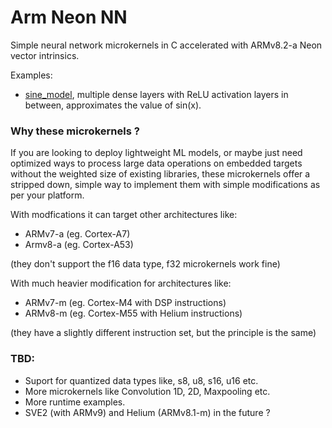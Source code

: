 # Arm Neon NN 

Simple neural network microkernels in C accelerated with ARMv8.2-a Neon vector intrinsics.

Examples:
* [sine_model](./src/sine_model/), multiple dense layers with ReLU activation layers in between, approximates the value of sin(x).

### Why these microkernels ?
If you are looking to deploy lightweight ML models, or maybe just need optimized ways to process large 
data operations on embedded targets without the weighted size of existing libraries, these microkernels 
offer a stripped down, simple way to implement them with simple modifications as per your platform.

With modfications it can target other architectures like:
* ARMv7-a (eg. Cortex-A7)
* Armv8-a (eg. Cortex-A53)

(they don't support the f16 data type, f32 microkernels work fine)

With much heavier modification for architectures like:
* ARMv7-m (eg. Cortex-M4 with DSP instructions)
* ARMv8-m (eg. Cortex-M55 with Helium instructions)

(they have a slightly different instruction set, but the principle is the same)

### TBD:
* Suport for quantized data types like, s8, u8, s16, u16 etc.
* More microkernels like Convolution 1D, 2D, Maxpooling etc.
* More runtime examples.
* SVE2 (with ARMv9) and Helium (ARMv8.1-m) in the future ?
